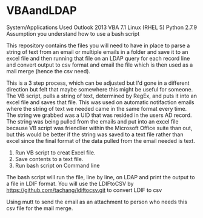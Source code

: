 # VBAandLDAP
System/Applications Used
Outlook 2013
VBA 7.1
Linux (RHEL 5)
Python 2.7.9
Assumption you understand how to use a bash script

This repository contains the files you will need to have in place to parse a string of text from an email or multiple emails in a folder 
and save it to an excel file and then running that file on an LDAP query for each record line and convert output to csv format and email the file which is then used as a mail merge (hence the csv need).

This is a 3 step process, which can be adjusted but I'd gone in a different direction but felt that maybe somewhere this might be useful for someone. The VB script, pulls a string of text, determined by RegEx, and puts it into an excel file and saves that file. This was used on automatic notifaction emails where the string of text we needed came in the same format every time. The string we grabbed was a UID that was resided in the users AD record. The string was being pulled from the emails and put into an excel file because VB script was friendlier within the Microsoft Office suite than out, but this would be better if the string was saved to a text file rather than excel since the final format of the data pulled from the email needed is text. 

1. Run VB script to creat Excel file. 
2. Save contents to a text file. 
3. Run bash script on Command line

The bash script will run the file, line by line, on LDAP and print the output to a file in LDIF format. You will use the LDIFtoCSV by https://github.com/tachang/ldiftocsv.git to convert LDIF to csv 

Using mutt to send the email as an attachment to person who needs this csv file for the mail merge. 
